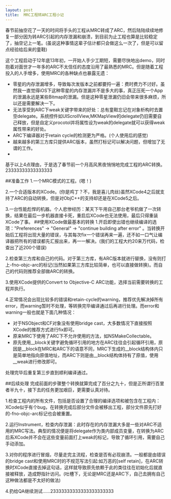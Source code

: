 ```yaml
---
layout: post
title:  MRC工程转ARC工程小记
---
```


春节前抽空花了一天的时间将手头的工程从MRC转成了ARC，然后陆陆续续地修复一部分因为转ARC引起的内存泄漏和崩溃，到目前为止工程也算是比较稳定了，抽空记上一笔。(虽说这种事情这辈子估计都只会做这么一次了，但是可以留点经验给后来的童鞋)

这个工程启动于12年底13年初，一开始人手少工期短，需要尽快地出demo，同时抱着对面世才一年多的ARC不太信任的态度沿用了最熟悉的MRC。但是随着工程投入的人手增多，使用MRC的各种缺点也暴露无遗：

* 零星的内存泄漏增多，导致每次发版本之前都要捋一遍：费时费力不讨好。虽然我一直觉得iOS下这种零星的内存泄漏并不是多大的事，真正压死一个App的泄漏永远是某些Bitmap的泄漏。但是这种零星泄漏仍旧会带来很多麻烦，所以还是需要解决一下。
* 无法享受到ARC下weak关键字带来的好处：总有童鞋忘记在对象析构时去置空delegate。系统控件如UIScrollView,MKMapView的delegate仍旧需要自己释放，但是自定义procotol并将属性设为weak的delegate就可以获得weak属性带来的好处。
* ARC下编译器对于retain cycle的检测更为严格。(个人使用后的感觉)
* 越来越多的第三方库只提供ARC版本，虽然打标记可以解决问题，但增加了无谓的工作。
* 
基于以上4点理由，于是选了春节前一个月高风黑夜悄悄地完成工程的ARC转换。23333333333333333

##准备工作
1.一个MRC模式的工程。(嗯！)

2.一个合适版本的XCode。(你是鸡丁？不，我是喜儿肉丝)虽然XCode4之后就支持了ARC的自动转换，但是对ObjC++的支持却还是在XCode5之后。

3.一台性能彪悍的机器。个人悲惨经历：某天下午用自己那台老爷机做了一次转换，结果在最后一步机器直接卡死，重启后XCode也无法使用，最后只得重装XCode了事。
##使用XCode做最基本的转换
1.开启即使出错也继续编译的选项："Preferences" -> "General" -> "continue building after error"
。当转换开始后工程将出现大量的错误，与其每次fix一个错误再来一遍，还不如一口气让编译器把所有的错误都先汇报出来，再一一解决。(我们的工程大约20来万代码，检查出了近200个错误)

2.检查第三方库和自己的代码。对于第三方库，有ARC版本就进行替换，没有则打上-fno-objc-arc的标记(当然如果第三方库比较简单，也可以直接做转换)。而自己的代码则推荐全部做ARC的转换。

3.使用XCode提供的Convert to Objective-C ARC功能，选择当前需要转换的工程并执行。

4.正常情况会出现比较多的错误和retain-cycle的warning，推荐优先解决掉所有error，而warning暂时不处理，等转换完毕编译通过后再进行处理。而error和warning一般也就是下面几种情况：

* 对于NSObject和CF对象没有使用bridge cast，大多数情况下直接按照XCode的推荐方式进行fix即可。
* 原来MRC下使用了ARC下不允许使用的方法，如NSMakeCollectable。
* 原先使用\_\_block关键字避免循环引用的地方在ARC往往会引起循环引用，原因是\_\_block在MRC和ARC下的语意不同，MRC下生成的\_\_block结构体内只是简单地指向原值地址，而ARC下则是由\_\_block结构体持有了原值，使用\_\_weak进行修改即可。

处理完毕后重复第三步直到顺利编译通过。

##后续处理
完成前面的步骤整个转换就算完成了百分之九十，但是正所谓行百里者半九十，接下去的任务更加艰巨，更需要认真对待。

1.检查工程内的所有文件，包括是否设置了合理的编译选项和被包含在工程内：XCode似乎有个bug，在转换完成后部分文件会被移出工程，部分文件原先打好的-fno-objc-arc标记也会被重置。

2.运行Instrument，检查内存泄漏：此时存在的内存泄漏大多是一些对ARC不适用的MRC写法。典型的情况便是将delegate作为类内部成员变量，在转换为ARC后系XCode并不会在这些变量前面打上weak的标记，导致了循环引用，需要自己手动添加。

3.对你的程序进行冒烟，尽量走完主流程，检查是否有必现崩溃。一般都是由错误的bridge cast和使用MRC时的不规范写法引起:如万恶的[self retain]，在ARC转换时XCode直接去掉这句话，这样就导致原先依赖于此的类往往在初始化后就直接被释放，造成野指针访问。(吐槽下，无论是MRC还是ARC下，自己去拥有自己这种做法都是不太好的做法)

4.扔给QA继续测试……23333333333333333333333
